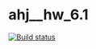 # ahj__hw_6.1
[![Build status](https://ci.appveyor.com/api/projects/status/a3lbyvx56njurbm3?svg=true)](https://ci.appveyor.com/project/Vasya24/ahj-hw-6-1)
